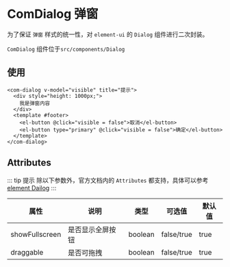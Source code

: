 # ComDialog 弹窗

为了保证 `弹窗` 样式的统一性，对 `element-ui` 的 `Dialog` 组件进行二次封装。

`ComDialog` 组件位于`src/components/Dialog`

## 使用

``` vue
<com-dialog v-model="visible" title="提示">
  <div style="height: 1000px;">
    我是弹窗内容
  </div>
  <template #footer>
    <el-button @click="visible = false">取消</el-button>
    <el-button type="primary" @click="visible = false">确定</el-button>
  </template>
</com-dialog>
```

## Attributes

::: tip 提示
除以下参数外，官方文档内的 `Attributes` 都支持，具体可以参考 [element Dailog](https://element.eleme.cn/#/zh-CN/component/dialog)
:::

| 属性 | 说明 | 类型 | 可选值 | 默认值 |
|---------- |-------- |---------- |---------- |---------- |
| showFullscreen | 是否显示全屏按钮 | boolean | false/true | true |
| draggable | 是否可拖拽 | boolean | false/true | true |